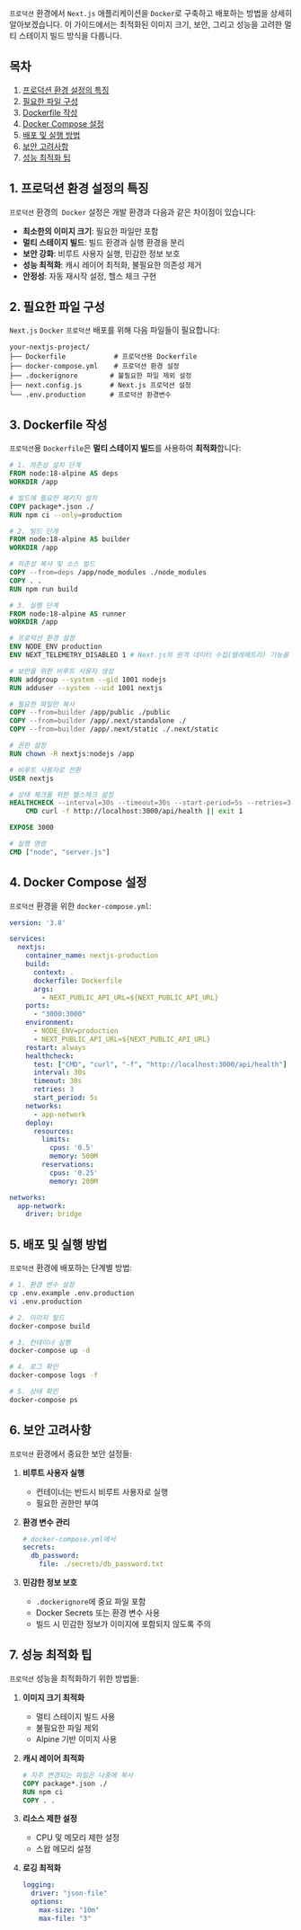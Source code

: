`프로덕션` 환경에서 `Next.js` 애플리케이션을 `Docker`로 구축하고 배포하는 방법을 상세히 알아보겠습니다. 이 가이드에서는 최적화된 이미지 크기, 보안, 그리고 성능을 고려한 멀티 스테이지 빌드 방식을 다룹니다.

## 목차
1. [프로덕션 환경 설정의 특징](#1-프로덕션-환경-설정의-특징)
2. [필요한 파일 구성](#2-필요한-파일-구성)
3. [Dockerfile 작성](#3-dockerfile-작성)
4. [Docker Compose 설정](#4-docker-compose-설정)
5. [배포 및 실행 방법](#5-배포-및-실행-방법)
6. [보안 고려사항](#6-보안-고려사항)
7. [성능 최적화 팁](#7-성능-최적화-팁)

## 1. 프로덕션 환경 설정의 특징

`프로덕션` 환경의` Docker` 설정은 개발 환경과 다음과 같은 차이점이 있습니다:

- **최소한의 이미지 크기**: 필요한 파일만 포함
- **멀티 스테이지 빌드**: 빌드 환경과 실행 환경을 분리
- **보안 강화**: 비루트 사용자 실행, 민감한 정보 보호
- **성능 최적화**: 캐시 레이어 최적화, 불필요한 의존성 제거
- **안정성**: 자동 재시작 설정, 헬스 체크 구현

## 2. 필요한 파일 구성

`Next.js`  `Docker` `프로덕션` 배포를 위해 다음 파일들이 필요합니다:

```
your-nextjs-project/
├── Dockerfile            # 프로덕션용 Dockerfile
├── docker-compose.yml    # 프로덕션 환경 설정
├── .dockerignore        # 불필요한 파일 제외 설정
├── next.config.js       # Next.js 프로덕션 설정
└── .env.production      # 프로덕션 환경변수
```

## 3. Dockerfile 작성

`프로덕션`용 `Dockerfile`은 **멀티 스테이지 빌드**를 사용하여 **최적화**합니다:

```dockerfile
# 1. 의존성 설치 단계
FROM node:18-alpine AS deps
WORKDIR /app

# 빌드에 필요한 패키지 설치
COPY package*.json ./
RUN npm ci --only=production

# 2. 빌드 단계
FROM node:18-alpine AS builder
WORKDIR /app

# 의존성 복사 및 소스 빌드
COPY --from=deps /app/node_modules ./node_modules
COPY . .
RUN npm run build

# 3. 실행 단계
FROM node:18-alpine AS runner
WORKDIR /app

# 프로덕션 환경 설정
ENV NODE_ENV production
ENV NEXT_TELEMETRY_DISABLED 1 # Next.js의 원격 데이터 수집(텔레메트리) 기능을 비활성화

# 보안을 위한 비루트 사용자 생성
RUN addgroup --system --gid 1001 nodejs
RUN adduser --system --uid 1001 nextjs

# 필요한 파일만 복사
COPY --from=builder /app/public ./public
COPY --from=builder /app/.next/standalone ./
COPY --from=builder /app/.next/static ./.next/static

# 권한 설정
RUN chown -R nextjs:nodejs /app

# 비루트 사용자로 전환
USER nextjs

# 상태 체크를 위한 헬스체크 설정
HEALTHCHECK --interval=30s --timeout=30s --start-period=5s --retries=3 \
    CMD curl -f http://localhost:3000/api/health || exit 1

EXPOSE 3000

# 실행 명령
CMD ["node", "server.js"]
```

## 4. Docker Compose 설정

`프로덕션` 환경을 위한 `docker-compose.yml`:

```yaml
version: '3.8'

services:
  nextjs:
    container_name: nextjs-production
    build:
      context: .
      dockerfile: Dockerfile
      args:
        - NEXT_PUBLIC_API_URL=${NEXT_PUBLIC_API_URL}
    ports:
      - "3000:3000"
    environment:
      - NODE_ENV=production
      - NEXT_PUBLIC_API_URL=${NEXT_PUBLIC_API_URL}
    restart: always
    healthcheck:
      test: ["CMD", "curl", "-f", "http://localhost:3000/api/health"]
      interval: 30s
      timeout: 30s
      retries: 3
      start_period: 5s
    networks:
      - app-network
    deploy:
      resources:
        limits:
          cpus: '0.5'
          memory: 500M
        reservations:
          cpus: '0.25'
          memory: 200M

networks:
  app-network:
    driver: bridge
```

## 5. 배포 및 실행 방법

`프로덕션` 환경에 배포하는 단계별 방법:

```bash
# 1. 환경 변수 설정
cp .env.example .env.production
vi .env.production

# 2. 이미지 빌드
docker-compose build

# 3. 컨테이너 실행
docker-compose up -d

# 4. 로그 확인
docker-compose logs -f

# 5. 상태 확인
docker-compose ps
```

## 6. 보안 고려사항

`프로덕션` 환경에서 중요한 보안 설정들:

1. **비루트 사용자 실행**
   - 컨테이너는 반드시 비루트 사용자로 실행
   - 필요한 권한만 부여

2. **환경 변수 관리**
   ```yaml
   # docker-compose.yml에서
   secrets:
     db_password:
       file: ./secrets/db_password.txt
   ```

3. **민감한 정보 보호**
   - `.dockerignore`에 중요 파일 포함
   - Docker Secrets 또는 환경 변수 사용
   - 빌드 시 민감한 정보가 이미지에 포함되지 않도록 주의

## 7. 성능 최적화 팁

`프로덕션` 성능을 최적화하기 위한 방법들:

1. **이미지 크기 최적화**
   - 멀티 스테이지 빌드 사용
   - 불필요한 파일 제외
   - Alpine 기반 이미지 사용

2. **캐시 레이어 최적화**
   ```dockerfile
   # 자주 변경되는 파일은 나중에 복사
   COPY package*.json ./
   RUN npm ci
   COPY . .
   ```

3. **리소스 제한 설정**
   - CPU 및 메모리 제한 설정
   - 스왑 메모리 설정

4. **로깅 최적화**
   ```yaml
   logging:
     driver: "json-file"
     options:
       max-size: "10m"
       max-file: "3"
   ```